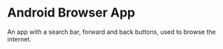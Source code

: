 # Android Browser App
 An app with a search bar, forward and back buttons, used to browse the internet.
